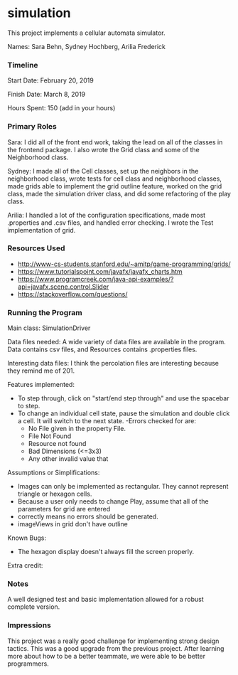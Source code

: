 simulation
====

This project implements a cellular automata simulator.

Names: Sara Behn, Sydney Hochberg, Arilia Frederick

### Timeline

Start Date: February 20, 2019

Finish Date: March 8, 2019

Hours Spent: 150 (add in your hours)

### Primary Roles
Sara: I did all of the front end work, taking the lead on all of the classes in the frontend package. I also wrote the Grid class and some of the Neighborhood class.

Sydney: I made all of the Cell classes, set up the neighbors in the neighborhood class, wrote tests for cell class and neighborhood classes, made grids able to implement the grid outline feature, worked on the grid class, made the simulation driver class, and did some refactoring of the play class.

Arilia: I handled a lot of the configuration specifications, made most .properties and .csv files, and handled error checking. 
I wrote the Test implementation of grid.

### Resources Used
- http://www-cs-students.stanford.edu/~amitp/game-programming/grids/
- https://www.tutorialspoint.com/javafx/javafx_charts.htm
- https://www.programcreek.com/java-api-examples/?api=javafx.scene.control.Slider
- https://stackoverflow.com/questions/

### Running the Program

Main class: SimulationDriver

Data files needed: A wide variety of data files are available in the program. 
Data contains csv files, and Resources contains .properties files.

Interesting data files: I think the percolation files are interesting because 
they remind me of 201.

Features implemented:
- To step through, click on "start/end step through" and use the spacebar to step.
- To change an individual cell state, pause the simulation and double click a cell. 
It will switch to the next state.
-Errors checked for are: 
    - No File given in the property File. 
    - File Not Found
    - Resource not found
    - Bad Dimensions (<=3x3)
    - Any other invalid value that 

Assumptions or Simplifications:
- Images can only be implemented as rectangular. They cannot represent triangle or hexagon cells.
- Because a user only needs to change Play, assume that all of the parameters for grid are entered
- correctly means no errors should be generated. 
- imageViews in grid don't have outline

Known Bugs:
- The hexagon display doesn't always fill the screen properly.

Extra credit:


### Notes

A well designed test and basic implementation allowed for a robust complete version.

### Impressions
This project was a really good challenge for implementing strong design tactics. 
This was a good upgrade from the previous project. After learning more about how to be a better teammate,
we were able to be better programmers. 
